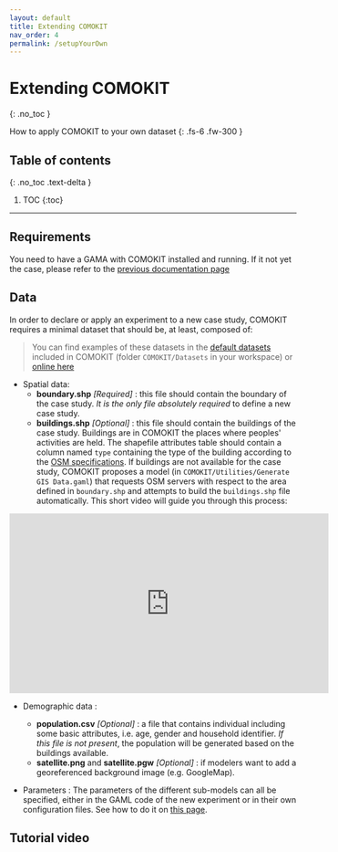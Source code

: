 ```yaml
---
layout: default
title: Extending COMOKIT
nav_order: 4
permalink: /setupYourOwn
---
```


# Extending COMOKIT
{: .no_toc }


How to apply COMOKIT to your own dataset
{: .fs-6 .fw-300 }

## Table of contents
{: .no_toc .text-delta }

1. TOC
{:toc}

---

## Requirements

You need to have a GAMA with COMOKIT installed and running. If it not yet the case, please refer to the [previous documentation page](gettingStarted)

## Data

In order to declare or apply an experiment to a new case study, COMOKIT requires a minimal dataset that should be, at least, composed of:

> You can find examples of these datasets in the [default datasets](https://github.com/COMOKIT/COMOKIT-Model/tree/master/COMOKIT/Datasets) included in COMOKIT (folder `COMOKIT/Datasets` in your workspace) or [online here](https://github.com/COMOKIT/COMOKIT-Model/tree/master/COMOKIT/Datasets)

- Spatial data:
  - **boundary.shp** *[Required]*  : this file should contain the boundary of the case study. _It is the only file absolutely required_ to define a new case study. 
  - **buildings.shp** *[Optional]* : this file should contain the buildings of the case study. Buildings are in COMOKIT the places where peoples' activities are held. The shapefile attributes table should contain a column named `type` containing the type of the building according to the [OSM specifications](https://wiki.openstreetmap.org/wiki/Map_Features#Building). If buildings are not available for the case study, COMOKIT proposes a model (in `COMOKIT/Utilities/Generate GIS Data.gaml`) that requests OSM servers with respect to the area defined in `boundary.shp` and attempts to build the `buildings.shp` file automatically. This short video will guide you through this process: 

<iframe width="560" height="315" src="https://www.youtube.com/embed/sQI63mgtYi4" frameborder="0" allow="accelerometer; autoplay; encrypted-media; gyroscope; picture-in-picture" allowfullscreen></iframe>

- Demographic data : 
  - **population.csv** *[Optional]* : a file that contains individual including some basic attributes, i.e. age, gender and household identifier. _If this file is not present_, the population will be generated based on the buildings available.
  - **satellite.png** and **satellite.pgw** *[Optional]* : if modelers want to add a georeferenced background image (e.g. GoogleMap).

- Parameters :
The parameters of the different sub-models can all be specified, either in the GAML code of the new experiment or in their own configuration files. See how to do it on [this page](parameterize).

## Tutorial video


